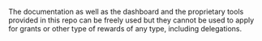The documentation as well as the dashboard and the proprietary tools provided in this repo can be freely used but they cannot be used to apply for grants or other type of rewards of any type, including delegations. 
